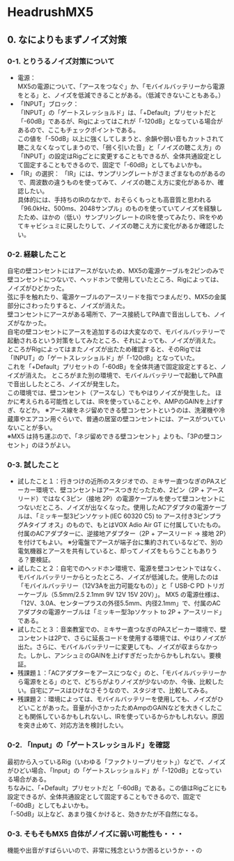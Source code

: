 # HeadrushMX5
## 0. なによりもまずノイズ対策
### 0-1. とりうるノイズ対策について
- 電源：  
MX5の電源について、「アースをつなぐ」か、「モバイルバッテリーから電源をとる」と、ノイズを低減できることがある。（低減できないこともある。）  
- 「INPUT」ブロック：  
「INPUT」の「ゲートスレッショルド」は、「+Default」プリセットだと「-60dB」であるが、Rigによってはこれが「-120dB」となっている場合があるので、ここもチェックポイントである。  
この値を「-50dB」以上に強くしてしまうと、余韻や弱い音もカットされて聴こえなくなってしまうので、「弱く引いた音」と「ノイズの聴こえ方」の
「INPUT」の設定はRigごとに変更することもできるが、全体共通設定として固定することもできるので、固定で「-60dB」としてもよいかも。  
- 「IR」の選択：
「IR」には、サンプリングレートがさまざまなものがあるので、周波数の違うものを使ってみて、ノイズの聴こえ方に変化があるか、確認したい。  
具体的には、手持ちのIRのなかで、おそらくもっとも高音質と思われる「96.0kHz、500ms、2048サンプル」のものを使っていてノイズを経験したため、ほかの（低い）サンプリングレートのIRを使ってみたり、IRをやめてキャビシュミに戻したりして、ノイズの聴こえ方に変化があるか確認したい。
### 0-2. 経験したこと
自宅の壁コンセントにはアースがないため、MX5の電源ケーブルを2ピンのみで壁コンセントにつないで、ヘッドホンで使用していたところ、Rigによっては、ノイズがひどかった。  
弦に手を触れたり、電源ケーブルのアースリードを指でつまんだり、MX5の金属部分にさわったりすると、ノイズが消えた。  
壁コンセントにアースがある場所で、アース接続してPA直で音出ししても、ノイズがなかった。  
自宅の壁コンセントにアースを追加するのは大変なので、モバイルバッテリーで起動されるという対策をしてみたところ、それによっても、ノイズが消えた。  
ところがRigによってはまたノイズが出たため確認すると、そのRigでは「INPUT」の「ゲートスレッショルド」が「-120dB」となっていた。  
これを「+Default」プリセットの「-60dB」を全体共通で固定設定とすると、ノイズが消えた。
ところがまた別の環境で、モバイルバッテリーで起動してPA直で音出ししたところ、ノイズが発生した。  
この環境では、壁コンセント（アースなし）でもやはりノイズが発生した。
ほかに考えられる可能性としては、IRを使っていることや、AMPのGAINを上げすぎ、などか。
※アース線をネジ留めできる壁コンセントというのは、洗濯機や冷蔵庫やエアコン用ぐらいで、普通の居室の壁コンセントには、アースがついていないことが多い。  
※MX5 は持ち運ぶので、「ネジ留めできる壁コンセント」よりも、「3Pの壁コンセント」のほうがよい。
  
### 0-3. 試したこと
- 試したこと１：行きつけの近所のスタジオでの、ミキサー直つなぎのPAスピーカー環境で、壁コンセントはアースつきだったため、2ピン（2P + アースリード）ではなく3ピン（接地 2P）の電源ケーブルを使って壁コンセントにつないだところ、ノイズが出なくなった。使用したACアダプタの電源ケーブルは、「ミッキー型3ピンソケット(IEC 60320 C5) to アース付き3ピンプラグAタイプ オス」のもので、もとはVOX Adio Air GT に付属していたもの。付属のACアダプターに、逆接地アダプター（2P + アースリード → 接地 2P）を付けてもよい。
※分電盤でアースが端子台に集約されているなどで、別の電気機器とアースを共有していると、却ってノイズをもらうこともありうる？要検証。
- 試したこと２：自宅でのヘッドホン環境で、電源を壁コンセントではなく、モバイルバッテリーからとったところ、ノイズが低減した。使用したのは「モバイルバッテリー（12V3Aを出力可能なもの）」と「 USB-C PD トリガーケーブル（5.5mm/2.5 2.1mm 9V 12V 15V 20V）」。
MX5 の電源仕様は、「12V、3.0A、センタープラスの外径5.5mm、内径2.1mm」で、付属のACアダプタの電源ケーブルは「ミッキー型3pソケット to 2P + アースリード」である。
- 試したこと３：音楽教室での、ミキサー直つなぎのPAスピーカー環境で、壁コンセントは2Pで、さらに延長コードを使用する環境では、やはりノイズが出た。さらに、モバイルバッテリーに変更しても、ノイズが収まらなかった。しかし、アンシュミのGAINを上げすぎだったからかもしれない。要検証。
- 残課題１：「ACアダプターをアースにつなぐ」のと、「モバイルバッテリーから電源をとる」のとで、どちらがよりノイズが少ないのか、今後、比較したい。自宅にアースはひけなさそうなので、スタジオで、比較してみる。
- 残課題２：環境によっては、モバイルバッテリーを使用しても、ノイズがひどいことがあった。音量が小さかったためAmpのGAINなどを大きくしたことも関係しているかもしれないし、IRを使っているからかもしれない。原因を突き止めて、対応方法を検討したい。
### 0-2. 「Input」の「ゲートスレッショルド」を確認
最初から入っているRig（いわゆる「ファクトリープリセット」）などで、ノイズがひどい場合、「Input」の「ゲートスレッショルド」が「-120dB」となっている場合がある。  
ちなみに、「+Default」プリセットだと「-60dB」である。この値はRigごとにも設定できるが、全体共通設定として固定することもできるので、固定で「-60dB」としてもよいかも。  
「-50dB」以上など、あまり強くかけると、効きかたが不自然になる。
### 0-3. そもそもMX5 自体がノイズに弱い可能性も・・・
機能や出音がすばらいいので、非常に残念というか困るというか・・の